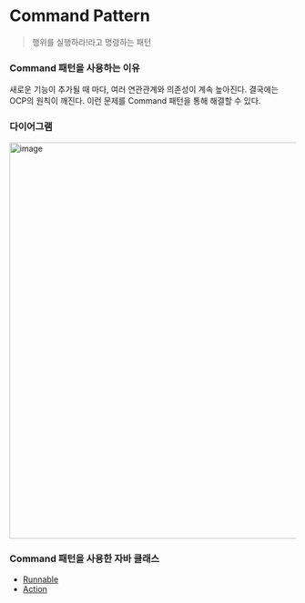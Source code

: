 # Command Pattern

> 행위를 실행하라!라고 명령하는 패턴

### Command 패턴을 사용하는 이유

새로운 기능이 추가될 때 마다, 여러 연관관계와 의존성이 계속 높아진다. 결국에는 OCP의 원칙이 깨진다.
이런 문제를 Command 패턴을 통해 해결할 수 있다.


### 다이어그램

<img width="697" alt="image" src="https://user-images.githubusercontent.com/50691225/180972915-c7771561-8848-4fbe-857f-dc17f74516e8.png">

### Command 패턴을 사용한 자바 클래스

- [Runnable](https://docs.oracle.com/javase/8/docs/api/java/lang/Runnable.html)
- [Action](https://docs.oracle.com/javase/8/docs/api/javax/swing/Action.html)
